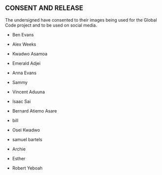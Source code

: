 ## CONSENT AND RELEASE

The undersigned have consented to their images being used for the Global Code project
and to be used on social media.

* Ben Evans

* Alex Weeks

* Kwadwo Asamoa

* Emerald Adjei

* Anna Evans

* Sammy

* Vincent Aduuna

* Isaac Sai

* Bernard Atiemo Asare

* bill

* Osei Kwadwo

* samuel bartels

* Archie

* Esther

* Robert Yeboah

